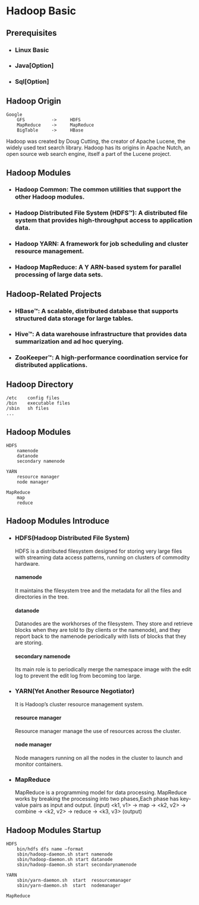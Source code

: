 # Hadoop Basic

## Prerequisites
* ### Linux Basic
* ### Java[Option]
* ### Sql[Option]

## Hadoop Origin
    Google
        GFS          ->     HDFS
        MapReduce    ->     MapReduce
        BigTable     ->     HBase
Hadoop was created by Doug Cutting, the creator of Apache Lucene, the widely used text search library. Hadoop has its origins in Apache Nutch, an open source web search engine, itself a part of the Lucene project.

## Hadoop Modules
* ### Hadoop Common: The common utilities that support the other Hadoop modules.
* ### Hadoop Distributed File System (HDFS™): A distributed file system that provides high-throughput access to application data.
* ### Hadoop YARN: A framework for job scheduling and cluster resource management.
* ### Hadoop MapReduce: A Y   ARN-based system for parallel processing of large data sets.

## Hadoop-Related Projects 
* ### HBase™: A scalable, distributed database that supports structured data storage for large tables.
* ### Hive™: A data warehouse infrastructure that provides data summarization and ad hoc querying.
* ### ZooKeeper™: A high-performance coordination service for distributed applications.

## Hadoop Directory
    /etc    config files
    /bin    executable files
    /sbin   sh files
    ...

## Hadoop Modules
    HDFS
        namenode
        datanode
        secondary namenode

    YARN
        resource manager
        node manager

    MapReduce
        map
        reduce

## Hadoop Modules Introduce
* ### HDFS(Hadoop Distributed File System)
    HDFS is a distributed filesystem designed for storing very large files with streaming data access patterns, running on clusters of commodity hardware.
    
    #### namenode  
    It maintains the filesystem tree and the metadata for all the files and directories in the tree.

    #### datanode  
    Datanodes are the workhorses of the filesystem. 
    They store and retrieve blocks when they are told to (by clients or the namenode), and they report back to the namenode periodically with lists of blocks that they are storing.

    #### secondary namenode  
    Its main role is to periodically merge the namespace image with the edit log to prevent the edit log from becoming too large.

* ### YARN(Yet Another Resource Negotiator)
    It is Hadoop’s cluster resource management system.
    
    #### resource manager
    Resource manager manage the use of resources across the cluster.

    #### node manager
    Node managers running on all the nodes in the cluster to launch and monitor containers.

* ### MapReduce
    MapReduce is a programming model for data processing.
    MapReduce works by breaking the processing into two phases,Each phase has key-value pairs as input and output.
    (input) <k1, v1> -> map -> <k2, v2> -> combine -> <k2, v2> -> reduce -> <k3, v3> (output)

## Hadoop Modules Startup
    HDFS
        bin/hdfs dfs name –format
        sbin/hadoop-daemon.sh start namenode
        sbin/hadoop-daemon.sh start datanode
        sbin/hadoop-daemon.sh start secondarynamenode

    YARN
        sbin/yarn-daemon.sh  start  resourcemanager
        sbin/yarn-daemon.sh  start  nodemanager

    MapReduce

